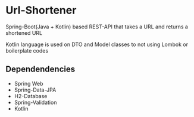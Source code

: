 # Url-Shortener
Spring-Boot(Java + Kotlin) based REST-API that takes a URL and returns a shortened URL

Kotlin language is used on DTO and Model classes to not using Lombok or boilerplate codes

## Dependendencies
<ul>
<li>Spring Web </li>
<li>Spring-Data-JPA </li>
<li>H2-Database </li>
<li>Spring-Validation </li>
<li>Kotlin</li>
</ul>
